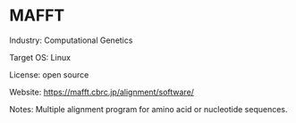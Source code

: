 # MAFFT

Industry: Computational Genetics

Target OS: Linux

License: open source

Website: https://mafft.cbrc.jp/alignment/software/

Notes: Multiple alignment program for amino acid or nucleotide sequences. 